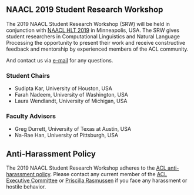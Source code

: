 ## NAACL 2019 Student Research Workshop
The 2019 NAACL Student Research Workshop (SRW) will be held in conjunction with [NAACL HLT 2019](http://naacl2019.org) in Minneapolis, USA. The SRW gives student researchers in Computational Linguistics and Natural Language Processing the opportunity to present their work and receive constructive feedback and mentorship by experienced members of the ACL community. 

And contact us via [e-mail](naacl-2019-student-research-workshop@googlegroups.com) for any questions.

### Student Chairs
- Sudipta Kar, University of Houston, USA</br>
- Farah Nadeem, University of Washington, USA
- Laura Wendlandt, University of Michigan, USA
### Faculty Advisors 
- Greg Durrett, University of Texas at Austin, USA
- Na-Rae Han, University of Pittsburgh, USA


## Anti-Harassment Policy
The 2019 NAACL Student Research Workshop adheres to the [ACL anti-harassment policy](https://www.aclweb.org/adminwiki/index.php?title=Anti-Harassment_Policy). Please contact any current member of the [ACL Executive Committee](https://www.aclweb.org/portal/about) or [Priscilla Rasmussen](acl@aclweb.org) if you face any harassment or hostile behavior.
